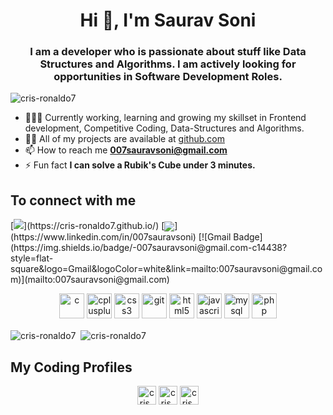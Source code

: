 <h1 align="center">Hi 👋, I'm Saurav Soni</h1>
<h3 align="center">I am a developer who is passionate about stuff like Data Structures and Algorithms. I am actively looking for opportunities in Software Development Roles.</h3>

<p align="left"> <img src="https://komarev.com/ghpvc/?username=cris-ronaldo7" alt="cris-ronaldo7" /> </p>

- 👨🏽‍💻 Currently working, learning and growing my skillset in Frontend development, Competitive Coding, Data-Structures and Algorithms.
- 👨‍💻 All of my projects are available at [github.com](https://github.com/cris-ronaldo7/)
- 📫 How to reach me **007sauravsoni@gmail.com**
- ⚡ Fun fact **I can solve a Rubik's Cube under 3 minutes.**

## To connect with me
<p>
[<img src ="https://img.shields.io/badge/portfolio-%23.svg?&style=for-the-badge&logo=&logoColor=white%22">](https://cris-ronaldo7.github.io/)
[<img align="center" src="https://img.shields.io/badge/linkedin-%230077B5.svg?&style=for-the-badge&logo=linkedin&logoColor=white" />](https://www.linkedin.com/in/007sauravsoni)
[![Gmail Badge](https://img.shields.io/badge/-007sauravsoni@gmail.com-c14438?style=flat-square&logo=Gmail&logoColor=white&link=mailto:007sauravsoni@gmail.com)](mailto:007sauravsoni@gmail.com)
</p>

<p align="center"><img src="https://devicons.github.io/devicon/devicon.git/icons/c/c-original.svg" alt="c" width="40" height="40"/> <img src="https://devicons.github.io/devicon/devicon.git/icons/cplusplus/cplusplus-original.svg" alt="cplusplus" width="40" height="40"/> <img src="https://devicons.github.io/devicon/devicon.git/icons/css3/css3-original-wordmark.svg" alt="css3" width="40" height="40"/> <img src="https://www.vectorlogo.zone/logos/git-scm/git-scm-icon.svg" alt="git" width="40" height="40"/> <img src="https://devicons.github.io/devicon/devicon.git/icons/html5/html5-original-wordmark.svg" alt="html5" width="40" height="40"/> <img src="https://devicons.github.io/devicon/devicon.git/icons/javascript/javascript-original.svg" alt="javascript" width="40" height="40"/> <img src="https://devicons.github.io/devicon/devicon.git/icons/mysql/mysql-original-wordmark.svg" alt="mysql" width="40" height="40"/> <img src="https://devicons.github.io/devicon/devicon.git/icons/php/php-original.svg" alt="php" width="40" height="40"/></p>

<p><img align="center" src="https://github-readme-stats.vercel.app/api/top-langs/?username=cris-ronaldo7&layout=compact&hide=html" alt="cris-ronaldo7" />&nbsp;
 <img align="center" src="https://github-readme-stats.vercel.app/api?username=cris-ronaldo7&show_icons=true" alt="cris-ronaldo7" /></p>


 ## My Coding Profiles
<p align="center">
<a href="https://www.codechef.com/users/cris_ronaldo" target="blank"><img align="center" src="https://cdn.jsdelivr.net/npm/simple-icons@3.1.0/icons/codechef.svg" alt="cris_ronaldo" height="30" width="30" /></a>
<a href="https://https://www.hackerrank.com/cris_ronaldo" target="blank"><img align="center" src="https://cdn.jsdelivr.net/npm/simple-icons@3.0.1/icons/hackerrank.svg" alt="cris_ronaldo" height="30" width="30" /></a>
<a href="https://codeforces.com/profile/cris_ronaldo" target="blank"><img align="center" src="https://cdn.jsdelivr.net/npm/simple-icons@3.0.1/icons/codeforces.svg" alt="cris_ronaldo" height="30" width="30" /></a>
</p>

